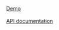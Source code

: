 [Demo](https://tolpygin.github.io/weather_app/build/index.html)
<br>
<br>
[API documentation](https://www.weatherapi.com/docs/)